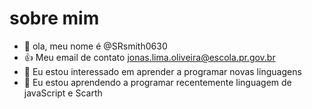 # sobre mim
- 👋 ola, meu nome é @SRsmith0630
- 👍 Meu email de contato jonas.lima.oliveira@escola.pr.gov.br
- 👀 Eu estou interessado em aprender a programar novas linguagens
- 🌱 Eu estou aprendendo a programar recentemente linguagem de javaScript e Scarth
